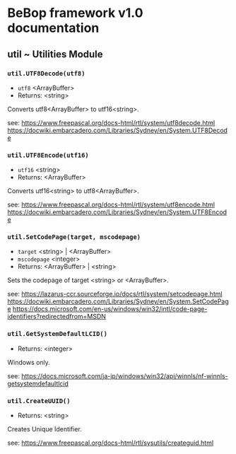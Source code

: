 # BeBop framework v1.0 documentation

## util ~ Utilities Module

### `util.UTF8Decode(utf8)`
* `utf8` \<ArrayBuffer>
* Returns: \<string>

Converts utf8\<ArrayBuffer> to utf16\<string>.

see:
https://www.freepascal.org/docs-html/rtl/system/utf8decode.html
https://docwiki.embarcadero.com/Libraries/Sydney/en/System.UTF8Decode

### `util.UTF8Encode(utf16)`
* `utf16` \<string>
* Returns: \<ArrayBuffer>

Converts utf16\<string> to utf8\<ArrayBuffer>.

see:
https://www.freepascal.org/docs-html/rtl/system/utf8encode.html
https://docwiki.embarcadero.com/Libraries/Sydney/en/System.UTF8Encode

### `util.SetCodePage(target, mscodepage)`
* `target` \<string> | \<ArrayBuffer>
* `mscodepage` \<integer>
* Returns: \<ArrayBuffer> | \<string>

Sets the codepage of target \<string> or \<ArrayBuffer>.

see:
https://lazarus-ccr.sourceforge.io/docs/rtl/system/setcodepage.html
https://docwiki.embarcadero.com/Libraries/Sydney/en/System.SetCodePage
https://docs.microsoft.com/en-us/windows/win32/intl/code-page-identifiers?redirectedfrom=MSDN

### `util.GetSystemDefaultLCID()`
* Returns: \<integer>

Windows only.

see:
https://docs.microsoft.com/ja-jp/windows/win32/api/winnls/nf-winnls-getsystemdefaultlcid

### `util.CreateUUID()`
* Returns: \<string>

Creates Unique Identifier.

see:
https://www.freepascal.org/docs-html/rtl/sysutils/createguid.html
